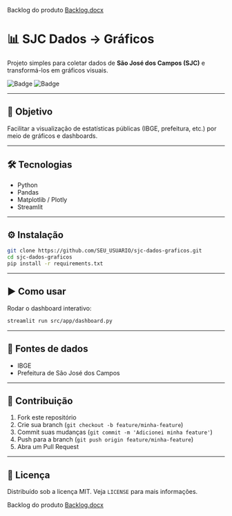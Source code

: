 Backlog do produto
[Backlog.docx](https://github.com/user-attachments/files/22181593/Backlog.docx)


# 📊 SJC Dados → Gráficos

Projeto simples para coletar dados de **São José dos Campos (SJC)** e transformá-los em gráficos visuais.

![Badge](https://img.shields.io/badge/python-3.10%2B-blue) ![Badge](https://img.shields.io/badge/license-MIT-green)

---

## 🚀 Objetivo

Facilitar a visualização de estatísticas públicas (IBGE, prefeitura, etc.) por meio de gráficos e dashboards.

---

## 🛠 Tecnologias

* Python
* Pandas
* Matplotlib / Plotly
* Streamlit

---

## ⚙️ Instalação

```bash
git clone https://github.com/SEU_USUARIO/sjc-dados-graficos.git
cd sjc-dados-graficos
pip install -r requirements.txt
```

---

## ▶️ Como usar

Rodar o dashboard interativo:

```bash
streamlit run src/app/dashboard.py
```

---

## 📡 Fontes de dados

* IBGE
* Prefeitura de São José dos Campos

---

## 🤝 Contribuição

1. Fork este repositório
2. Crie sua branch (`git checkout -b feature/minha-feature`)
3. Commit suas mudanças (`git commit -m 'Adicionei minha feature'`)
4. Push para a branch (`git push origin feature/minha-feature`)
5. Abra um Pull Request

---

## 🧾 Licença

Distribuído sob a licença MIT. Veja `LICENSE` para mais informações.

Backlog do produto
[Backlog.docx](https://github.com/user-attachments/files/22181593/Backlog.docx)
